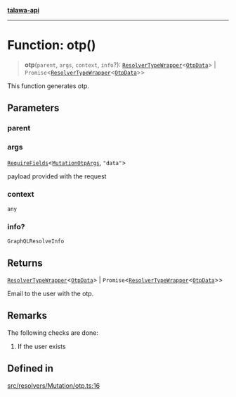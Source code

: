 [**talawa-api**](../../../../README.md)

***

# Function: otp()

> **otp**(`parent`, `args`, `context`, `info`?): [`ResolverTypeWrapper`](../../../../types/generatedGraphQLTypes/type-aliases/ResolverTypeWrapper.md)\<[`OtpData`](../../../../types/generatedGraphQLTypes/type-aliases/OtpData.md)\> \| `Promise`\<[`ResolverTypeWrapper`](../../../../types/generatedGraphQLTypes/type-aliases/ResolverTypeWrapper.md)\<[`OtpData`](../../../../types/generatedGraphQLTypes/type-aliases/OtpData.md)\>\>

This function generates otp.

## Parameters

### parent

### args

[`RequireFields`](../../../../types/generatedGraphQLTypes/type-aliases/RequireFields.md)\<[`MutationOtpArgs`](../../../../types/generatedGraphQLTypes/type-aliases/MutationOtpArgs.md), `"data"`\>

payload provided with the request

### context

`any`

### info?

`GraphQLResolveInfo`

## Returns

[`ResolverTypeWrapper`](../../../../types/generatedGraphQLTypes/type-aliases/ResolverTypeWrapper.md)\<[`OtpData`](../../../../types/generatedGraphQLTypes/type-aliases/OtpData.md)\> \| `Promise`\<[`ResolverTypeWrapper`](../../../../types/generatedGraphQLTypes/type-aliases/ResolverTypeWrapper.md)\<[`OtpData`](../../../../types/generatedGraphQLTypes/type-aliases/OtpData.md)\>\>

Email to the user with the otp.

## Remarks

The following checks are done:
1. If the user exists

## Defined in

[src/resolvers/Mutation/otp.ts:16](https://github.com/Suyash878/talawa-api/blob/e4413cec641a837926071678fed3c7f67234e31e/src/resolvers/Mutation/otp.ts#L16)
